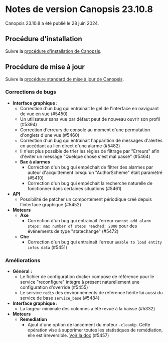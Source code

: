 # Notes de version Canopsis 23.10.8

Canopsis 23.10.8 a été publié le 28 juin 2024.

## Procédure d'installation

Suivre la [procédure d'installation de Canopsis](../guide-administration/installation/index.md).

## Procédure de mise à jour

Suivre la [procédure standard de mise à jour de Canopsis](../guide-administration/mise-a-jour/index.md).

### Corrections de bugs

*  **Interface graphique :**
    * Correction d'un bug qui entrainait le gel de l'interface en naviguant de vue en vue (#5450)
    * Un utilisateur sans vue par défaut peut de nouveau ouvrir son profil (#5394)
    * Correction d'erreurs de console au moment d'une permutation d'onglets d'une vue (#5460)
    * Correction d'un bug qui entrainait l'apparition de messages d'alertes en accédant au lien direct d'une alarme (#5482)
    * Il n'est plus possible de trier les règles de filtrage par "Erreurs" afin d'éviter un message "Quelque chose s'est mal passé" (#5464)
    * **Bac à alarmes**
        * Correction d'un bug qui empêchait de filtrer des alarmes par auteur d'acquittement lorsqu'un "AuthorScheme" était paramétré (#5410)
        * Correction d'un bug qui empêchait la recherche naturelle de fonctionner dans certaines situations (#5461)
*  **API**
    * Possibilité de patcher un comportement périodique créé depuis l'interface graphique (#5452)
*  **Moteurs**
    * **Axe**
        * Correction d'un bug qui entrainait l'erreur `cannot add alarm steps: max number of steps reached: 2000` pour des événements de type "statechange" (#5472)
    * **Che**
        * Correction d'un bug qui entrainait l'erreur `unable to load entity infos data` (#5451)

### Améliorations

*  **Général :**
    * Le fichier de configuration docker compose de référence pour le service "reconfigure" intègre à présent naturellement une configuration d'override (#5455)
    * Le service `redis` des environnements de référence hérite lui aussi du service de base `service_base` (#5484)
*  **Interface graphique :**
    * La largeur minimale des colonnes a été revue à la baisse (#5332)
*  **Moteurs**
    * **Remediation**
        * Ajout d'une option de lancement du moteur `-cleanUp`. Cette opération vise à supprimer toutes les statistiques de remédiation, elle est irreversible. [Voir la doc](../../../guide-utilisation/menu-administration/consignes/#statistiques-de-remediation) (#5457)


